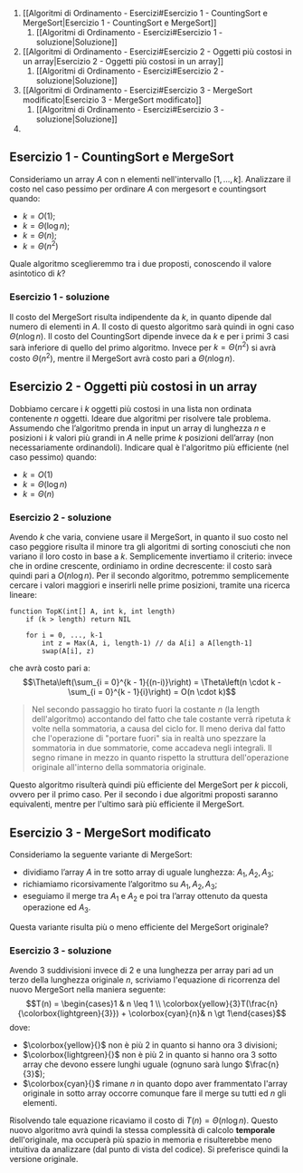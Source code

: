 1. [[Algoritmi di Ordinamento - Esercizi#Esercizio 1 - CountingSort e MergeSort|Esercizio 1 - CountingSort e MergeSort]]
	1. [[Algoritmi di Ordinamento - Esercizi#Esercizio 1 - soluzione|Soluzione]]
2. [[Algoritmi di Ordinamento - Esercizi#Esercizio 2 - Oggetti più costosi in un array|Esercizio 2 - Oggetti più costosi in un array]]
	1. [[Algoritmi di Ordinamento - Esercizi#Esercizio 2 - soluzione|Soluzione]]
3. [[Algoritmi di Ordinamento - Esercizi#Esercizio 3 - MergeSort modificato|Esercizio 3 - MergeSort modificato]]
	1. [[Algoritmi di Ordinamento - Esercizi#Esercizio 3 - soluzione|Soluzione]]
4. 
## Esercizio 1 - CountingSort e MergeSort
Consideriamo un array $A$ con n elementi nell'intervallo $[1, \dots, k]$.
Analizzare il costo nel caso pessimo per ordinare $A$ con $\text{mergesort}$ e $\text{countingsort}$ quando:
- $k = O(1)$;
- $k = Θ(\log{n})$;
- $k = Θ(n)$;
- $k = Θ(n^2)$

Quale algoritmo sceglieremmo tra i due proposti, conoscendo il valore asintotico di $k$?
### Esercizio 1 - soluzione
Il costo del $\text{MergeSort}$ risulta indipendente da $k$, in quanto dipende dal numero di elementi in $A$. Il costo di questo algoritmo sarà quindi in ogni caso $\Theta(n \log{n})$.
Il costo del $\text{CountingSort}$ dipende invece da $k$ e per i primi $3$ casi sarà inferiore di quello del primo algoritmo. Invece per $k = \Theta(n^2)$ si avrà costo $\Theta(n^2)$, mentre il $\text{MergeSort}$ avrà costo pari a $\Theta(n \log{n})$.
## Esercizio 2 - Oggetti più costosi in un array
Dobbiamo cercare i $k$ oggetti più costosi in una lista non ordinata contenente $n$ oggetti.
Ideare due algoritmi per risolvere tale problema.
Assumendo che l’algoritmo prenda in input un array di lunghezza $n$ e posizioni i $k$ valori più grandi in $A$ nelle prime $k$ posizioni dell’array (non necessariamente ordinandoli).
Indicare qual è l'algoritmo più efficiente (nel caso pessimo) quando:
- $k = O(1)$
- $k = \Theta(\log{n})$
- $k = \Theta(n)$
### Esercizio 2 - soluzione
Avendo $k$ che varia, conviene usare il $\text{MergeSort}$, in quanto il suo costo nel caso peggiore risulta il minore tra gli algoritmi di sorting conosciuti che non variano il loro costo in base a $k$.
Semplicemente invertiamo il criterio: invece che in ordine crescente, ordiniamo in ordine decrescente: il costo sarà quindi pari a $O(n \log{n})$.
Per il secondo algoritmo, potremmo semplicemente cercare i valori maggiori e inserirli nelle prime posizioni, tramite una ricerca lineare:
```pseudocodice
function TopK(int[] A, int k, int length)
	if (k > length) return NIL

	for i = 0, ..., k-1
		int z = Max(A, i, length-1) // da A[i] a A[length-1]
		swap(A[i], z)
```
che avrà costo pari a:
$$\Theta\left(\sum_{i = 0}^{k - 1}{(n-i)}\right) = \Theta\left(n \cdot k - \sum_{i = 0}^{k - 1}{i}\right) = O(n \cdot k)$$
> Nel secondo passaggio ho tirato fuori la costante $n$ (la $\text{length}$ dell'algoritmo) accontando del fatto che tale costante verrà ripetuta $k$ volte nella sommatoria, a causa del ciclo $\text{for}$.
> Il meno deriva dal fatto che l'operazione di "portare fuori" sia in realtà uno spezzare la sommatoria in due sommatorie, come accadeva negli integrali. Il segno rimane in mezzo in quanto rispetto la struttura dell'operazione originale all'interno della sommatoria originale.
> 

Questo algoritmo risulterà quindi più efficiente del $\text{MergeSort}$ per $k$ piccoli, ovvero per il primo caso.
Per il secondo i due algoritmi proposti saranno equivalenti, mentre per l'ultimo sarà più efficiente il $\text{MergeSort}$.
## Esercizio 3 - MergeSort modificato
Consideriamo la seguente variante di $\text{MergeSort}$:
- dividiamo l’array $A$ in tre sotto array di uguale lunghezza: $A_1, A_2, A_3$;
- richiamiamo ricorsivamente l’algoritmo su $A_1, A_2, A_3$;
- eseguiamo il $\text{merge}$ tra $A_1$ e $A_2$ e poi tra l’array ottenuto da questa operazione ed $A_3$.

Questa variante risulta più o meno efficiente del $\text{MergeSort}$ originale?
### Esercizio 3 - soluzione
Avendo $3$ suddivisioni invece di $2$ e una lunghezza per array pari ad un terzo della lunghezza originale $n$, scriviamo l'equazione di ricorrenza del nuovo $\text{MergeSort}$ nella maniera seguente:$$T(n) = \begin{cases}1 & n \leq 1 \\ \colorbox{yellow}{3}T(\frac{n}{\colorbox{lightgreen}{3}}) + \colorbox{cyan}{n}& n \gt 1\end{cases}$$dove:
- $\colorbox{yellow}{}$ non è più $2$ in quanto si hanno ora $3$ divisioni;
- $\colorbox{lightgreen}{}$ non è più $2$ in quanto si hanno ora $3$ sotto array che devono essere lunghi uguale (ognuno sarà lungo $\frac{n}{3}$);
- $\colorbox{cyan}{}$ rimane $n$ in quanto dopo aver frammentato l'array originale in sotto array occorre comunque fare il merge su tutti ed $n$ gli elementi.

Risolvendo tale equazione ricaviamo il costo di $T(n) = \Theta(n \log{n})$.
Questo nuovo algoritmo avrà quindi la stessa complessità di calcolo **temporale** dell'originale, ma occuperà più spazio in memoria e risulterebbe meno intuitiva da analizzare (dal punto di vista del codice). Si preferisce quindi la versione originale.